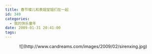 ```yaml
---
title: 春节璨儿和表姐堂姐们在一起
id: 349
categories:
  - 我的快乐童年
date: 2009-01-31 20:41:00
tags:
---
```


<div align="center">![](http://www.candreams.com/images/2009/02/sirenxing.jpg)
</div>